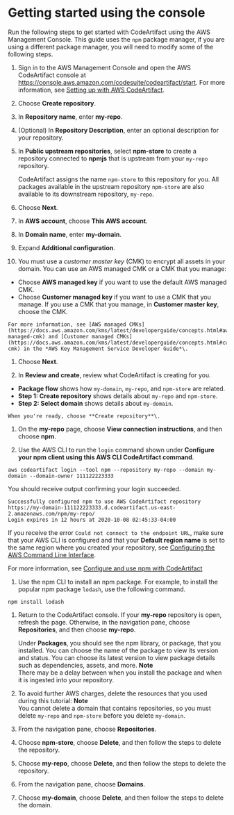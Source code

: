 # Getting started using the console<a name="getting-started-console"></a>

 Run the following steps to get started with CodeArtifact using the AWS Management Console\. This guide uses the `npm` package manager, if you are using a different package manager, you will need to modify some of the following steps\.

1. Sign in to the AWS Management Console and open the AWS CodeArtifact console at [https://console\.aws\.amazon\.com/codesuite/codeartifact/start](https://console.aws.amazon.com/codesuite/codeartifact/start)\. For more information, see [Setting up with AWS CodeArtifact](get-set-up-for-codeartifact.md)\.

1.  Choose **Create repository**\. 

1.  In **Repository name**, enter **my\-repo**\. 

1.  \(Optional\) In **Repository Description**, enter an optional description for your repository\. 

1. In **Public upstream repositories**, select **npm\-store** to create a repository connected to **npmjs** that is upstream from your `my-repo` repository\. 

   CodeArtifact assigns the name `npm-store` to this repository for you\. All packages available in the upstream repository `npm-store` are also available to its downstream repository, `my-repo`\. 

1.  Choose **Next**\. 

1.  In **AWS account**, choose **This AWS account**\.

1.  In **Domain name**, enter **my\-domain**\. 

1.  Expand **Additional configuration**\. 

1.  You must use a *customer master key* \(CMK\) to encrypt all assets in your domain\. You can use an AWS managed CMK or a CMK that you manage: 
   +  Choose **AWS managed key** if you want to use the default AWS managed CMK\. 
   +  Choose **Customer managed key** if you want to use a CMK that you manage\. If you use a CMK that you manage, in **Customer master key**, choose the CMK\. 

    For more information, see [AWS managed CMKs](https://docs.aws.amazon.com/kms/latest/developerguide/concepts.html#aws-managed-cmk) and [Customer managed CMKs](https://docs.aws.amazon.com/kms/latest/developerguide/concepts.html#customer-cmk) in the *AWS Key Management Service Developer Guide*\. 

1.  Choose **Next**\. 

1.  In **Review and create**, review what CodeArtifact is creating for you\. 
   +  **Package flow** shows how `my-domain`, `my-repo`, and `npm-store` are related\. 
   +  **Step 1: Create repository** shows details about `my-repo` and `npm-store`\. 
   +  **Step 2: Select domain** shows details about `my-domain`\. 

    When you're ready, choose **Create repository**\. 

1.  On the **my\-repo** page, choose **View connection instructions**, and then choose **npm**\. 

1.  Use the AWS CLI to run the `login` command shown under **Configure your npm client using this AWS CLI CodeArtifact command**\.

   ```
   aws codeartifact login --tool npm --repository my-repo --domain my-domain --domain-owner 111122223333
   ```

   You should receive output confirming your login succeeded\.

   ```
   Successfully configured npm to use AWS CodeArtifact repository https://my-domain-111122223333.d.codeartifact.us-east-2.amazonaws.com/npm/my-repo/
   Login expires in 12 hours at 2020-10-08 02:45:33-04:00
   ```

   If you receive the error `Could not connect to the endpoint URL`, make sure that your AWS CLI is configured and that your **Default region name** is set to the same region where you created your repository, see [Configuring the AWS Command Line Interface](https://docs.aws.amazon.com/cli/latest/userguide/cli-chap-getting-started.html)\.

   For more information, see [Configure and use npm with CodeArtifact](npm-auth.md)

1.  Use the npm CLI to install an npm package\. For example, to install the popular npm package `lodash`, use the following command\. 

   ```
   npm install lodash
   ```

1.  Return to the CodeArtifact console\. If your **my\-repo** repository is open, refresh the page\. Otherwise, in the navigation pane, choose **Repositories**, and then choose **my\-repo**\. 

    Under **Packages**, you should see the npm library, or package, that you installed\. You can choose the name of the package to view its version and status\. You can choose its latest version to view package details such as dependencies, assets, and more\. 
**Note**  
 There may be a delay between when you install the package and when it is ingested into your repository\. 

1.  To avoid further AWS charges, delete the resources that you used during this tutorial: 
**Note**  
You cannot delete a domain that contains repositories, so you must delete `my-repo` and `npm-store` before you delete `my-domain`\.

   1.  From the navigation pane, choose **Repositories**\. 

   1.  Choose **npm\-store**, choose **Delete**, and then follow the steps to delete the repository\. 

   1.  Choose **my\-repo**, choose **Delete**, and then follow the steps to delete the repository\. 

   1.  From the navigation pane, choose **Domains**\. 

   1.  Choose **my\-domain**, choose **Delete**, and then follow the steps to delete the domain\. 
